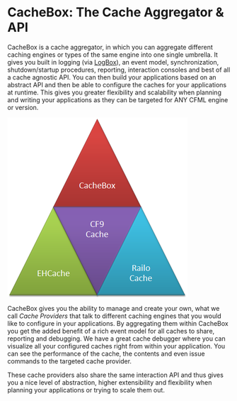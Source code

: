 # CacheBox: The Cache Aggregator & API

CacheBox is a cache aggregator, in which you can aggregate different caching engines or types of the same engine into one single umbrella. It gives you built in logging (via [LogBox](http://logbox.ortusbooks.com)), an event model, synchronization, shutdown/startup procedures, reporting, interaction consoles and best of all a cache agnostic API. You can then build your applications based on an abstract API and then be able to configure the caches for your applications at runtime. This gives you greater flexibility and scalability when planning and writing your applications as they can be targeted for ANY CFML engine or version.

<img src="../images/intro_cacheboxTriangle.png">

CacheBox gives you the ability to manage and create your own, what we call <i>Cache Providers</i> that talk to different caching engines that you would like to configure in your applications. By aggregating them within CacheBox you get the added benefit of a rich event model for all caches to share, reporting and debugging. We have a great cache debugger where you can visualize all your configured caches right from within your application. You can see the performance of the cache, the contents and even issue commands to the targeted cache provider.

These cache providers also share the same interaction API and thus gives you a nice level of abstraction, higher extensibility and flexibility when planning your applications or trying to scale them out.
